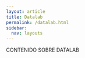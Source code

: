 ```yaml
---
layout: article
title: Datalab
permalink: /datalab.html
sidebar:
  nav: layouts
---
```


CONTENIDO SOBRE DATALAB